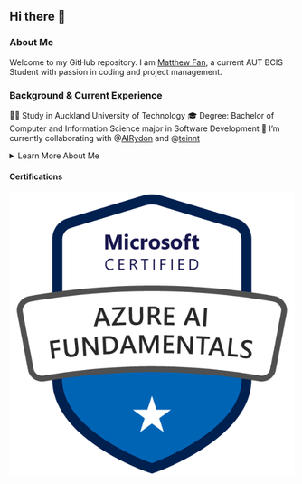 ## Hi there 👋

### About Me
Welcome to my GitHub repository. I am [Matthew Fan](https://www.linkedin.com/in/mattmallow/), a current AUT BCIS Student with passion in coding and project management.

### Background & Current Experience

👨‍🎓 Study in Auckland University of Technology 
🎓 Degree: Bachelor of Computer and Information Science major in Software Development
👯 I’m currently collaborating with @[AIRydon](https://github.com/AIRyndon) and @[teinnt](https://github.com/teinnt)

<details>
<summary>Learn More About Me<summary>

#### Certifications

![AI-900](images\azure-ai-900.png)
</details>